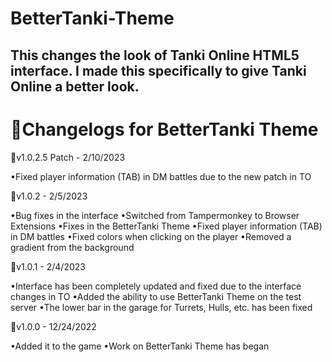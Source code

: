 # BetterTanki-Theme
## This changes the look of Tanki Online HTML5 interface. I made this specifically to give Tanki Online a better look.



# 🧾Changelogs for BetterTanki Theme


🚀v1.0.2.5 Patch - 2/10/2023

•Fixed player information (TAB) in DM battles due to the new patch in TO

🚀v1.0.2 - 2/5/2023


•Bug fixes in the interface
•Switched from Tampermonkey to Browser Extensions
•Fixes in the BetterTanki Theme
•Fixed player information (TAB) in DM battles
•Fixed colors when clicking on the player
•Removed a gradient from the background

🚀v1.0.1 - 2/4/2023

•Interface has been completely updated and fixed due to the interface changes in TO
•Added the ability to use BetterTanki Theme on the test server
•The lower bar in the garage for Turrets, Hulls, etc. has been fixed

🚀v1.0.0 - 12/24/2022

•Added it to the game
•Work on BetterTanki Theme has began

